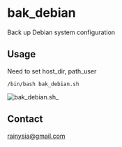 bak_debian
==============
Back up Debian system configuration

Usage
---------
Need to set host_dir, path_user
```
/bin/bash bak_debian.sh
```
![bak_debian.sh](https://user-images.githubusercontent.com/1259324/61097365-b1181400-a48d-11e9-8d25-cb8dd1289ddf.png)_

Contact
----------------------------------------
<rainysia@gmail.com>

